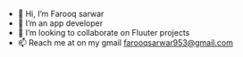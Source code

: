 - 👋 Hi, I’m Farooq sarwar
- 👀 I’m an  app developer
- 💞️ I’m looking to collaborate on Fluuter projects
- 📫 Reach me at on my gmail farooqsarwar953@gmail.com


